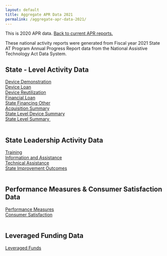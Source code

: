 ```yaml
---
layout: default
title: Aggregate APR Data 2021
permalink: /aggregate-apr-data-2021/
---
```

<div class="container">
  <div class="row">

 <div class="col-12">
<p>This is 2020 APR data.  <a href="/aggregate-apr-data">Back to current APR reports.</a></p>
<p>These national activity reports were generated from Fiscal year 2021 State AT Program Annual Progress Report data from the National Assistive Technology Act Data System.</p>
<h2>State - Level Activity Data</h2>
<div><a href="/assets/aggr_reports21/Device Demo.html">Device Demonstration</a></div>
<div><a href="/assets/aggr_reports21/Device%20Loan.html">Device Loan</a></div>
<div><a href="/assets/aggr_reports21/Device%20Reutilization.html">Device Reutilization</a></div>
<div><a href="/assets/aggr_reports21/Financial%20Loan.html">Financial Loan</a></div>
<div><a href="/assets/aggr_reports21/State%20Financing%20Other.html">State Financing Other</a></div>
<div><a href="/assets/aggr_reports21/Acquisition%20Summary.html">Acquisition Summary</a></div>
<div><a href="/assets/aggr_reports21/State%20Level%20Device%20Summary.html">State Level Device Summary</a></div>
<div><a href="/assets/aggr_reports21/State%20Level%20Summary.html">State Level Summary&nbsp;</a></div>
<br>
<h2>State Leadership Activity Data</h2>
<div><a href="/assets/aggr_reports21/Training.html">Training</a></div>
<div><a href="/assets/aggr_reports21/Information%20&amp;%20Assistance.html">Information and Assistance</a></div>
<div><a href="/assets/aggr_reports21/Technical%20Assistance.html">Technical Assistance</a></div>
<div><a href="/assets/aggr_reports21/State%20Improvements.html">State Improvement Outcomes</a></div>
<br>
<h2>Performance Measures &amp; Consumer Satisfaction Data</h2>
<div><a href="/assets/aggr_reports21/Performance%20Measures.html">Performance Measures</a></div>
<div><a href="/assets/aggr_reports21/Consumer%20Satisfaction.html">Consumer Satisfaction</a></div>
<div>&nbsp;</div>
<h2>Leveraged Funding Data</h2>
<div><a href="/assets/aggr_reports21/Leveraged%20Funds.html">Leveraged Funds</a></div>

</div>
</div>
</div>
